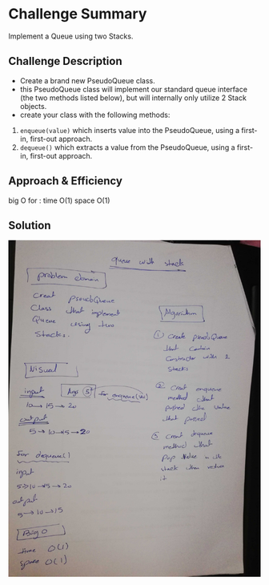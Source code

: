 # Challenge Summary

Implement a Queue using two Stacks.

## Challenge Description

- Create a brand new PseudoQueue class.
- this PseudoQueue class will implement our standard queue interface (the two methods listed below), but will internally only utilize 2 Stack objects. 
- create your class with the following methods:

1. `enqueue(value)` which inserts value into the PseudoQueue, using a first-in, first-out approach.
2. `dequeue()` which extracts a value from the PseudoQueue, using a first-in, first-out approach.

## Approach & Efficiency

big O for :
 time O(1)
 space O(1)

## Solution

![whiteboard image ](../../assest/queuewithstack.jpg)
